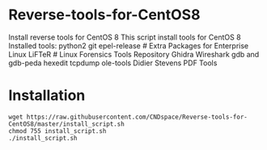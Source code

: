 # Reverse-tools-for-CentOS8
Install reverse tools for CentOS 8
This script install tools for CentOS 8
Installed tools:
  python2
  git
  epel-release # Extra Packages for Enterprise Linux 
  LiFTeR # Linux Forensics Tools Repository
  Ghidra
  Wireshark
  gdb and gdb-peda
  hexedit
  tcpdump
  ole-tools
  Didier Stevens PDF Tools
# Installation
```Shell
wget https://raw.githubusercontent.com/CNDspace/Reverse-tools-for-CentOS8/master/install_script.sh
chmod 755 install_script.sh
./install_script.sh
```
